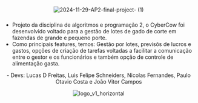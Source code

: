 ###
<div align="center">

![2024-11-29-AP2-final-project- (1)](https://github.com/user-attachments/assets/c3eb1f2a-948b-4a17-9364-7000ab599fc8)

###
###
<div align="left">


* Projeto da disciplina de algoritmos e programação 2, o CyberCow foi desenvolvido voltado para a gestão de lotes de gado de corte em fazendas de grande e pequeno porte.
* Como principais features, temos: Gestão por lotes, previsõs de lucros e gastos, opções de criação de tarefas voltadas a facilitar a comunicação entre o gestor e os funcionários e também opção de controle de alimentação gasta.
</div> 
 
 <div align="center">
 - Devs: Lucas D Freitas, Luis Felipe Schneiders, Nicolas Fernandes, Paulo Otavio Costa e João Vitor Campos
 </div>


![logo_v1_horizontal](https://github.com/user-attachments/assets/348deefc-8af6-46e5-ae5d-7b0318831a3c)
